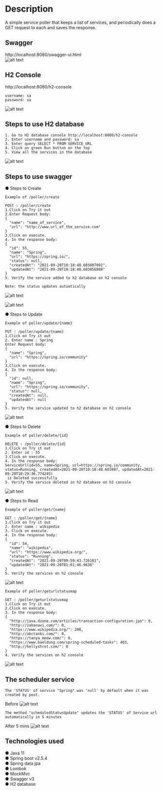# Description
A simple service poller that keeps a list of services, and periodically does a GET request to each and
saves the response.

## Swagger
http://localhost:8080/swagger-ui.html  
![alt text](src/main/resources/swagger.png)

## H2 Console
http://localhost:8080/h2-console  
```  
username: sa  
password: sa  
```  

![alt text](src/main/resources/h2consoleloginscreen.png)

## Steps to use H2 database

````  
1. Go to H2 database console http://localhost:8080/h2-console 
2. Enter username and password: sa 
3. Enter query SELECT * FROM SERVICE_URL 
4. Click on green Run button on the top
5. View all the services in the database
````

![alt text](src/main/resources/viewH2Database.png)

## Steps to use swagger
● Steps to Create
````  
Example of /poller/create

POST : /poller/create
1.Click on Try it out
2.Enter Request body: 
{
  "name": "name_of_service",
  "url": "http://www.url_of_the_service.com"
}
3.Click on execute.
4. In the response body:
{
  "id": 55,
  "name": "Spring",
  "url": "https://spring.io/",
  "status": null,
  "createdAt": "2021-09-20T10:18:48.603807092",
  "updatedAt": "2021-09-20T10:18:48.603856888"
}
5. Verify the service added to h2 database on h2 console

Note: the status updates autoatically
````  
![alt text](src/main/resources/swaggertryitout.png)

![alt text](src/main/resources/postCreateExample.png)

● Steps to Update
````  
Example of poller/update/{name}

PUT : /poller/update/{name}
1.Click on Try it out
2. Enter name : Spring
Enter Request body: 
{
  "name": "Spring",
  "url": "https://spring.io/community"
}
3.Click on execute.
4. In the response body:
{
  "id": null,
  "name": "Spring",
  "url": "https://spring.io/community",
  "status": null,
  "createdAt": null,
  "updatedAt": null
}
5. Verify the service updated to h2 database on h2 console
````

![alt text](src/main/resources/putUpdateByNameExample.png)

● Steps to Delete
````  
Example of poller/delete/{id}

DELETE : /poller/delete/{id}
1.Click on Try it out
2. Enter id : 55
3.Click on execute.
4. In the response body:
ServiceUrl(id=55, name=Spring, url=https://spring.io/community, status=Running, createdAt=2021-09-20T10:18:48.603807, updatedAt=2021-09-20T10:29:36.774245)
 is Deleted successfully
5. Verify the service deleted in h2 database on h2 console
````

![alt text](src/main/resources/deleteByIDExample.png)

● Steps to Read

```` 
Example of poller/get/{name} 

GET : /poller/get/{name}
1.Click on Try it out
2. Enter name : wikipedia
3. Click on execute.
4. In the response body:
{
  "id": 54,
  "name": "wikipedia",
  "url": "https://www.wikipedia.org/",
  "status": "Running",
  "createdAt": "2021-09-20T00:59:43.726181",
  "updatedAt": "2021-09-20T01:01:46.9636"
}
5. Verify the services on h2 console
````

![alt text](src/main/resources/getByName.png)

````  
Example of poller/geturlstatusmap

GET : /poller/geturlstatusmap
1.Click on Try it out
2.Click on execute.
3. In the response body:
{
  "http://java.dzone.com/articles/transaction-configuration-jpa": 0,
  "http://zahanavi.com/": 0,
  "https://www.wikipedia.org/": 200,
  "http://abctanki.com/": 0,
  "https://tanya_meow.com/": 0,
  "https://www.baeldung.com/spring-scheduled-tasks": 403,
  "http://hellyshrot.com/": 0
}
4. Verify the services on h2 console
````

![alt text](src/main/resources/geturlstatusmap.png)

## The scheduler service
````
The 'STATUS' of service "Spring" was 'null' by default when it was created by post.
````
Before
![alt text](src/main/resources/schedulerService.png)

````
The method "scheduledStatusUpdate" updates the 'STATUS' of Service url automatically in 5 minutes
````
After 5 mins
![alt text](src/main/resources/AutomaticStatusUpdate.png)

## Technologies used
● Java 11  
● Spring boot v2.5.4  
● Spring data jpa  
● Lombok  
● MockMvc  
● Swagger v3  
● H2 database  






